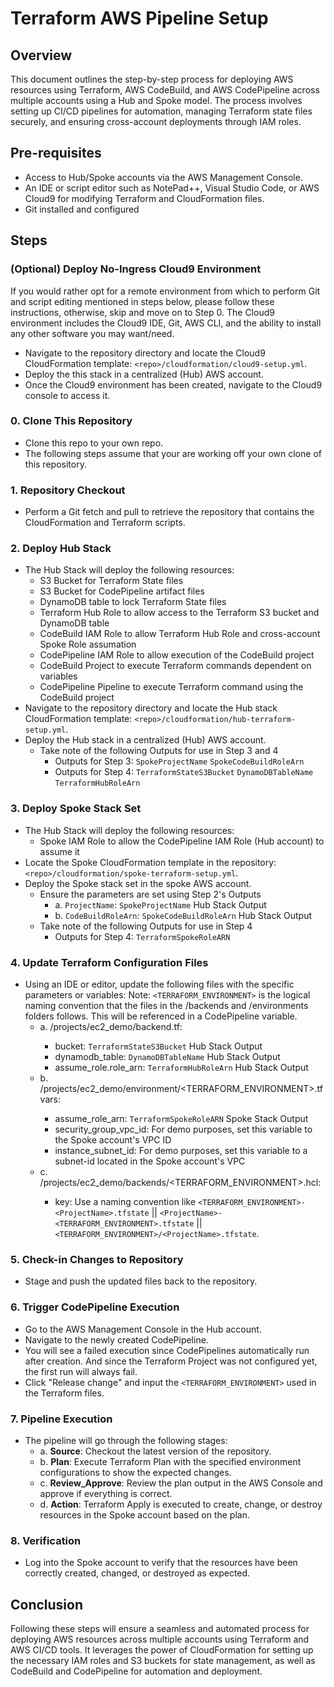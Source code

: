 # Terraform AWS Pipeline Setup

## Overview
This document outlines the step-by-step process for deploying AWS resources using Terraform, AWS CodeBuild, and AWS CodePipeline across multiple accounts using a Hub and Spoke model. The process involves setting up CI/CD pipelines for automation, managing Terraform state files securely, and ensuring cross-account deployments through IAM roles.

## Pre-requisites
- Access to Hub/Spoke accounts via the AWS Management Console.
- An IDE or script editor such as NotePad++, Visual Studio Code, or AWS Cloud9 for modifying Terraform and CloudFormation files.
- Git installed and configured

## Steps

### (Optional) Deploy No-Ingress Cloud9 Environment
If you would rather opt for a remote environment from which to perform Git and script editing mentioned in steps below, please follow these instructions, otherwise, skip and move on to Step 0. The Cloud9 environment includes the Cloud9 IDE, Git, AWS CLI, and the ability to install any other software you may want/need. 
- Navigate to the repository directory and locate the Cloud9 CloudFormation template: `<repo>/cloudformation/cloud9-setup.yml`.
- Deploy the this stack in a centralized (Hub) AWS account.
- Once the Cloud9 environment has been created, navigate to the Cloud9 console to access it. 

### 0. Clone This Repository
- Clone this repo to your own repo.
- The following steps assume that your are working off your own clone of this repository.

### 1. Repository Checkout
- Perform a Git fetch and pull to retrieve the repository that contains the CloudFormation and Terraform scripts.

### 2. Deploy Hub Stack
- The Hub Stack will deploy the following resources: 
  - S3 Bucket for Terraform State files
  - S3 Bucket for CodePipeline artifact files
  - DynamoDB table to lock Terraform State files
  - Terraform Hub Role to allow access to the Terraform S3 bucket and DynamoDB table
  - CodeBuild IAM Role to allow Terraform Hub Role and cross-account Spoke Role assumation
  - CodePipeline IAM Role to allow execution of the CodeBuild project
  - CodeBuild Project to execute Terraform commands dependent on variables
  - CodePipeline Pipeline to execute Terraform command using the CodeBuild project
- Navigate to the repository directory and locate the Hub stack CloudFormation template: `<repo>/cloudformation/hub-terraform-setup.yml`.
- Deploy the Hub stack in a centralized (Hub) AWS account.
  - Take note of the following Outputs for use in Step 3 and 4 
    - Outputs for Step 3: `SpokeProjectName` `SpokeCodeBuildRoleArn`
    - Outputs for Step 4: `TerraformStateS3Bucket` `DynamoDBTableName` `TerraformHubRoleArn`

### 3. Deploy Spoke Stack Set
- The Hub Stack will deploy the following resources: 
  - Spoke IAM Role to allow the CodePipeline IAM Role (Hub account) to assume it
- Locate the Spoke CloudFormation template in the repository: `<repo>/cloudformation/spoke-terraform-setup.yml`.
- Deploy the Spoke stack set in the spoke AWS account.
  - Ensure the parameters are set using Step 2's Outputs
    - a. `ProjectName`: `SpokeProjectName` Hub Stack Output
    - b. `CodeBuildRoleArn`: `SpokeCodeBuildRoleArn` Hub Stack Output
  - Take note of the following Outputs for use in Step 4 
    - Outputs for Step 4: `TerraformSpokeRoleARN`

### 4. Update Terraform Configuration Files
- Using an IDE or editor, update the following files with the specific parameters or variables: Note: `<TERRAFORM_ENVIRONMENT>` is the logical naming convention that the files in the /backends and /environments folders follows. This will be referenced in a CodePipeline variable.
  - a. <repo>/projects/ec2_demo/backend.tf:
     - bucket: `TerraformStateS3Bucket` Hub Stack Output
     - dynamodb_table: `DynamoDBTableName` Hub Stack Output
     - assume_role.role_arn: `TerraformHubRoleArn` Hub Stack Output
  - b. <repo>/projects/ec2_demo/environment/<TERRAFORM_ENVIRONMENT>.tfvars:
     - assume_role_arn: `TerraformSpokeRoleARN` Spoke Stack Output
     - security_group_vpc_id: For demo purposes, set this variable to the Spoke account's VPC ID
     - instance_subnet_id: For demo purposes, set this variable to a subnet-id located in the Spoke account's VPC
  - c. <repo>/projects/ec2_demo/backends/<TERRAFORM_ENVIRONMENT>.hcl:
     - key: Use a naming convention like `<TERRAFORM_ENVIRONMENT>-<ProjectName>.tfstate` || `<ProjectName>-<TERRAFORM_ENVIRONMENT>.tfstate` || `<TERRAFORM_ENVIRONMENT>/<ProjectName>.tfstate`.

### 5. Check-in Changes to Repository
- Stage and push the updated files back to the repository.

### 6. Trigger CodePipeline Execution
- Go to the AWS Management Console in the Hub account.
- Navigate to the newly created CodePipeline.
- You will see a failed execution since CodePipelines automatically run after creation. And since the Terraform Project was not configured yet, the first run will always fail.
- Click "Release change" and input the `<TERRAFORM_ENVIRONMENT>` used in the Terraform files.

### 7. Pipeline Execution
- The pipeline will go through the following stages:
  - a. **Source**: Checkout the latest version of the repository.
  - b. **Plan**: Execute Terraform Plan with the specified environment configurations to show the expected changes.
  - c. **Review_Approve**: Review the plan output in the AWS Console and approve if everything is correct.
  - d. **Action**: Terraform Apply is executed to create, change, or destroy resources in the Spoke account based on the plan.

### 8. Verification
- Log into the Spoke account to verify that the resources have been correctly created, changed, or destroyed as expected.

## Conclusion
Following these steps will ensure a seamless and automated process for deploying AWS resources across multiple accounts using Terraform and AWS CI/CD tools. It leverages the power of CloudFormation for setting up the necessary IAM roles and S3 buckets for state management, as well as CodeBuild and CodePipeline for automation and deployment.
